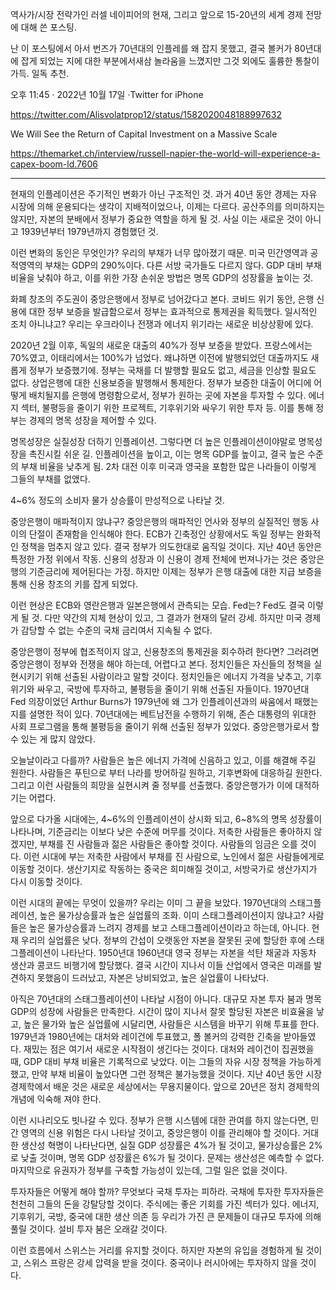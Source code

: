 역사가/시장 전략가인 러셀 네이피어의 현재, 그리고 앞으로 15-20년의 세계 경제 전망에 대해 쓴 포스팅.

난 이 포스팅에서 아서 번즈가 70년대의 인플레를 왜 잡지 못했고, 결국 볼커가 80년대에 잡게 되었는 지에 대한 부분에서새삼 놀라움을 느꼈지만 그것 외에도 훌륭한 통찰이 가득. 일독 추천.

오후 11:45 · 2022년 10월 17일
·Twitter for iPhone

https://twitter.com/Alisvolatprop12/status/1582020048188997632

We Will See the Return of Capital Investment on a Massive Scale

https://themarket.ch/interview/russell-napier-the-world-will-experience-a-capex-boom-ld.7606

<hr>

현재의 인플레이션은 주기적인 변화가 아닌 구조적인 것. 과거 40년 동안 경제는 자유 시장에 의해 운용되다는 생각이 지배적이었으나, 이제는 다르다. 공산주의를 의미하지는 않지만, 자본의 분배에서 정부가 중요한 역할을 하게 될 것. 사실 이는 새로운 것이 아니고 1939년부터 1979년까지 경험했던 것.

이런 변화의 동인은 무엇인가? 우리의 부채가 너무 많아졌기 때문. 미국 민간영역과 공적영역의 부채는 GDP의 290%이다. 다른 서방 국가들도 다르지 않다. GDP 대비 부채비율을 낮춰야 하고, 이를 위한 가장 손쉬운 방법은 명목 GDP의 성장률을 높이는 것.

화폐 창조의 주도권이 중앙은행에서 정부로 넘어갔다고 본다. 코비드 위기 동안, 은행 신용에 대한 정부 보증을 발급함으로서 정부는 효과적으로 통제권을 획득했다. 일시적인 조치 아니냐고? 우리는 우크라이나 전쟁과 에너지 위기라는 새로운 비상상황에 있다.

2020년 2월 이후, 독일의 새로운 대출의 40%가 정부 보증을 받았다. 프랑스에서는 70%였고, 이태리에서는 100%가 넘었다. 왜냐하면 이전에 발행되었던 대출까지도 새롭게 정부가 보증했기에. 정부는 국채를 더 발행할 필요도 없고, 세금을 인상할 필요도 없다. 상업은행에 대한 신용보증을 발행해서 통제한다. 정부가 보증한 대출이 어디에 어떻게 배치될지를 은행에 명령함으로서, 정부가 원하는 곳에 자본을 투자할 수 있다. 에너지 섹터, 불평등을 줄이기 위한 프로젝트, 기후위기와 싸우기 위한 투자 등. 이를 통해 정부는 경제의 명목 성장을 제어할 수 있다.

명목성장은 실질성장 더하기 인플레이션. 그렇다면 더 높은 인플레이션이야말로 명목성장을 촉진시킬 쉬운 길. 인플레이션을 높이고, 이는 명목 GDP를 높이고, 결국 높은 수준의 부채 비율을 낮추게 됨. 2차 대전 이후 미국과 영국을 포함한 많은 나라들이 이렇게 그들의 부채를 없앴다. 

4~6% 정도의 소비자 물가 상승률이 만성적으로 나타날 것. 

중앙은행이 매파적이지 않냐구? 중앙은행의 매파적인 언사와 정부의 실질적인 행동 사이의 단절이 존재함을 인식해야 한다. ECB가 긴축정인 상황에서도 독일 정부는 완화적인 정책을 멈추지 않고 있다. 결국 정부가 의도한대로 움직일 것이다. 지난 40년 동안은 특정한 가정 위에서 작동. 신용의 성장과 이 신용이 경제 전체에 번져나가는 것은 중앙은행의 기준금리에 제어된다는 가정. 하지만 이제는 정부가 은행 대출에 대한 지급 보증을 통해 신용 창조의 키를 잡게 되었다.  

이런 현상은 ECB와 영란은행과 일본은행에서 관측되는 모습. Fed는? Fed도 결국 이렇게 될 것. 다만 약간의 지체 현상이 있고, 그 결과가 현재의 달러 강세. 하지만 미국 경제가 감당할 수 없는 수준의 국채 금리여서 지속될 수 없다.

중앙은행이 정부에 협조적이지 않고, 신용창조의 통제권을 회수하려 한다면? 그러려면 중앙은행이 정부와 전쟁을 해야 하는데, 어렵다고 본다. 정치인들은 자신들의 정책을 실현시키기 위해 선출된 사람이라고 말할 것이다. 정치인들은 에너지 가격을 낮추고, 기후위기와 싸우고, 국방에 투자하고, 불평등을 줄이기 위해 선출된 자들이다. 1970년대 Fed 의장이었던 Arthur Burns가 1979년에 왜 그가 인플레이션과의 싸움에서 패했는지를 설명한 적이 있다. 70년대에는 베트남전을 수행하기 위해, 존슨 대통령의 위대한 사회 프로그램을 통해 불평등을 줄이기 위해 선출된 정부가 있었다. 중앙은행가로서 할 수 있는 게 많지 않았다.

오늘날이라고 다를까? 사람들은 높은 에너지 가격에 신음하고 있고, 이를 해결해 주길 원한다. 사람들은 푸틴으로 부터 나라를 방어하길 원하고, 기후변화에 대응하길 원한다. 그리고 이런 사람들의 희망을 실현시켜 줄 정부를 선출했다. 중앙은행가가 이에 대적하기는 어렵다. 

앞으로 다가올 시대에는, 4~6%의 인플레이션이 상시화 되고, 6~8%의 명목 성장률이 나타나며, 기준금리는 이보다 낮은 수준에 머무를 것이다. 저축한 사람들은 좋아하지 않겠지만, 부채를 진 사람들과 젊은 사람들은 좋아할 것이다. 사람들의 임금은 오를 것이다. 이런 시대에 부는 저축한 사람에서 부채를 진 사람으로, 노인에서 젊은 사람들에게로 이동할 것이다. 생산기지로 작동하는 중국은 희미해질 것이고, 서방국가로 생산가지가 다시 이동할 것이다. 

이런 시대의 끝에는 무엇이 있을까? 우리는 이미 그 끝을 보았다. 1970년대의 스태그플레이션, 높은 물가상승률과 높은 실업률의 조화. 이미 스태그플레이션이지 않냐고? 사람들은 높은 물가상승률과 느려지 경제를 보고 스태그플레이션이라고 하는데, 아니다. 현재 우리의 실업률은 낮다. 정부의 간섭이 오랫동안 자본을 잘못된 곳에 할당한 후에 스태그플레이션이 나타난다. 1950년대 1960년대 영국 정부는 자본을 석탄 채굴과 자동차 생산과 콩코드 비행기에 할당했다. 결국 시간이 지나서 이들 산업에서 영국은 미래를 발견하지 못했음이 드러났고, 자본은 낭비되었고, 높은 실업률이 나타났다.

아직은 70년대의 스태그플레이션이 나타날 시점이 아니다. 대규모 자본 투자 붐과 명목 GDP의 성장에 사람들은 만족한다. 시간이 많이 지나서 잘못 할당된 자본은 비효율을 낳고, 높은 물가와 높은 실업률에 시달리면, 사람들은 시스템을 바꾸기 위해 투표를 한다. 1979년과 1980년에는 대처와 레이건에 투표했고, 폴 볼커의 강력한 긴축을 받아들였다. 재밌는 점은 여기서 새로운 시작점이 생긴다는 것이다. 대처와 레이건이 집권했을 때, GDP 대비 부채 비율은 기록적으로 낮았다. 이는 그들의 자유 시장 정책을 가능하게 했고, 만약 부채 비율이 높았다면 그런 정책은 불가능했을 것이다. 지난 40년 동안 시장 경제학에서 배운 것은 새로운 세상에서는 무용지물이다. 앞으로 20년은 정치 경제학의 개념에 익숙해 져야 한다.

이런 시나리오도 빗나갈 수 있다. 정부가 은행 시스템에 대한 관여를 하지 않는다면, 민간 영역의 신용 위험은 다시 나타날 것이고, 중앙은행이 이를 관리해야 할 것이다. 거대한 생산성 혁명이 나타난다면, 실질 GDP 성장률은 4%가 될 것이고, 물가상승률은 2%로 낮출 것이며, 명목 GDP 성장률은 6%가 될 것이다. 문제는 생산성은 예측할 수 없다. 마지막으로 유권자가 정부를 구축할 가능성이 있는데, 그럴 일은 없을 것이다.

투자자들은 어떻게 해야 할까? 무엇보다 국채 투자는 피하라. 국채에 투자한 투자자들은 천천히 그들의 돈을 강탈당할 것이다. 주식에는 좋은 기회를 가진 섹터가 있다. 에너지, 기후위기, 국방, 중국에 대한 생산 의존 등 우리가 가진 큰 문제들이 대규모 투자에 의해 풀릴 것이다. 설비 투자 붐은 오래갈 것이다. 

이런 흐름에서 스위스는 거리를 유지할 것이다. 하지만 자본의 유입을 경험하게 될 것이고, 스위스 프랑은 강세 압력을 받을 것이다. 중국이나 러시아에는 투자하지 않을 것이다.
